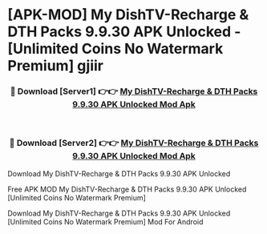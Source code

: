 # [APK-MOD] My DishTV-Recharge & DTH Packs 9.9.30 APK Unlocked - [Unlimited Coins No Watermark Premium] gjiir



<div align="center">
<h3>🔴 Download [Server1] 👉👉 <a href="https://momento.my/?title=My_DishTV-Recharge_&_DTH_Packs_9.9.30_APK_Unlocked">My DishTV-Recharge & DTH Packs 9.9.30 APK Unlocked Mod Apk</a></h3><br>

<h3>🔴 Download [Server2] 👉👉 <a href="https://momento.my/?title=My_DishTV-Recharge_&_DTH_Packs_9.9.30_APK_Unlocked">My DishTV-Recharge & DTH Packs 9.9.30 APK Unlocked Mod Apk</a></h3>
</div>



Download My DishTV-Recharge & DTH Packs 9.9.30 APK Unlocked 

Free APK MOD My DishTV-Recharge & DTH Packs 9.9.30 APK Unlocked [Unlimited Coins No Watermark Premium]

Download My DishTV-Recharge & DTH Packs 9.9.30 APK Unlocked [Unlimited Coins No Watermark Premium] Mod For Android
